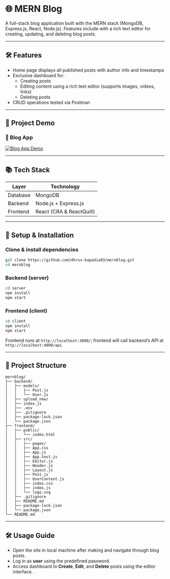 # 🌐 MERN Blog 

A full-stack blog application built with the MERN stack (MongoDB, Express.js, React, Node.js). Features include with a rich text editor for creating, updating, and deleting blog posts.

---

## 🛠 Features

- Home page displays all published posts with author info and timestamps
- Exclusive dashboard for:
  - Creating posts
  - Editing content using a rich text editor (supports images, videos, links)
  - Deleting posts
- CRUD operations tested via Postman

---

## 🎥 Project Demo

### 🔹 Blog App
[![Blog App Demo](https://img.icons8.com/clouds/100/000000/video-playlist.png)](https://res.cloudinary.com/drm14e8mg/video/upload/Blog_App_f4hvr8.mp4)

---

## 📚 Tech Stack

| Layer      | Technology                 |
|------------|----------------------------|
| Database   | MongoDB                    |
| Backend    | Node.js + Express.js       |
| Frontend   | React (CRA & ReactQuill)   |

---

## 🧩 Setup & Installation

### Clone & install dependencies
```bash
git clone https://github.com/dhruv-kapadia03/mernblog.git
cd mernblog
```

### Backend (server)
```bash
cd server
npm install
npm start
```

### Frontend (client)
```bash
cd client
npm install
npm start
```

Frontend runs at `http://localhost:3000/`; frontend will call backend’s API at `http://localhost:4000/api`

---

## 📝 Project Structure

```
mernblog/
├── backend/
│   ├── models/
│   │   ├── Post.js       
│   │   └── User.js
│   ├── upload_new/
│   ├── index.js
│   ├── .env
│   ├── .gitignore
│   ├── package-lock.json
│   └── package.json
├── frontend/
│   ├── public/
│   │   └── index.html
│   ├── src/
│   │   ├── pages/
│   │   ├── App.css
│   │   ├── App.js
│   │   ├── App.test.js
│   │   ├── Editor.js
│   │   ├── Header.js
│   │   ├── Layout.js
│   │   ├── Post.js
│   │   ├── UserContext.js
│   │   ├── index.css
│   │   ├── index.js
│   │   └── logo.svg
│   ├── .gitignore     
│   ├── README.md
│   ├── package-lock.json
│   └── package.json
└── README.md  
```

---

## 🛠 Usage Guide 

- Open the site in local machine after making and navigate through blog posts.
- Log in as **user** using the predefined password.
- Access dashboard to **Create**, **Edit**, and **Delete** posts using the editor interface.

